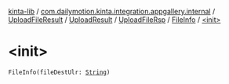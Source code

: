 [kinta-lib](../../../../../index.md) / [com.dailymotion.kinta.integration.appgallery.internal](../../../../index.md) / [UploadFileResult](../../../index.md) / [UploadResult](../../index.md) / [UploadFileRsp](../index.md) / [FileInfo](index.md) / [&lt;init&gt;](./-init-.md)

# &lt;init&gt;

`FileInfo(fileDestUlr: `[`String`](https://kotlinlang.org/api/latest/jvm/stdlib/kotlin/-string/index.html)`)`